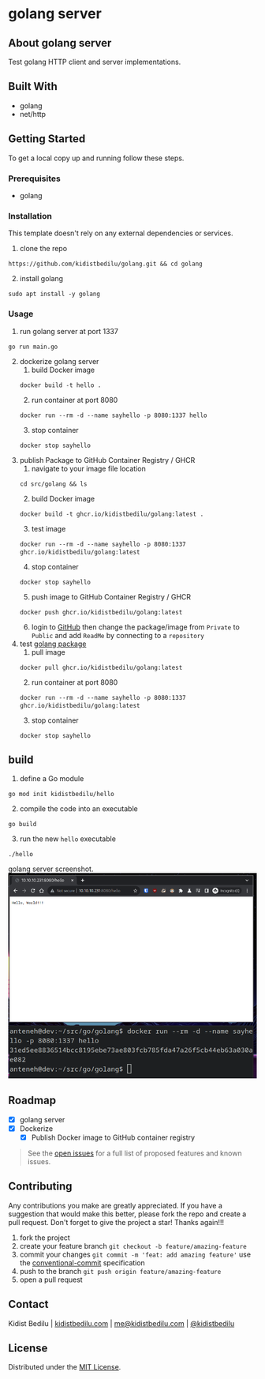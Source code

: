 # golang server

## About golang server

Test golang HTTP client and server implementations.

## Built With

+ golang
+ net/http

## Getting Started

To get a local copy up and running follow these steps.

### Prerequisites

+ golang

### Installation

This template doesn't rely on any external dependencies or services.
1. clone the repo
```shell
https://github.com/kidistbedilu/golang.git && cd golang
```
2. install golang
```shell
sudo apt install -y golang
```

### Usage

1. run golang server at port 1337
```shell
go run main.go
```
2. dockerize golang server
   1. build Docker image
   ```shell
   docker build -t hello .
   ```
   2. run container at port 8080
   ```shell
   docker run --rm -d --name sayhello -p 8080:1337 hello
   ```
   3. stop container
   ```shell
   docker stop sayhello
   ```
3. publish Package to GitHub Container Registry / GHCR  
   1. navigate to your image file location
   ```shell
   cd src/golang && ls
   ```
   2. build Docker image
   ```shell
   docker build -t ghcr.io/kidistbedilu/golang:latest .
   ```
   3. test image
   ```shell
   docker run --rm -d --name sayhello -p 8080:1337 ghcr.io/kidistbedilu/golang:latest
   ```
   4. stop container
   ```shell
   docker stop sayhello
   ```
   5. push image to GitHub Container Registry / GHCR
   ```shell
   docker push ghcr.io/kidistbedilu/golang:latest
   ```
   6. login to [GitHub](https://github.com/) then change the package/image from `Private` to `Public` and add `ReadMe` by connecting to a `repository`
4. test [golang package](https://github.com/kidistbedilu/golang/pkgs/container/golang)
   1. pull image
   ```shell
   docker pull ghcr.io/kidistbedilu/golang:latest
   ```
   2. run container at port 8080
   ```shell
   docker run --rm -d --name sayhello -p 8080:1337 ghcr.io/kidistbedilu/golang:latest
   ```
   3. stop container
   ```shell
   docker stop sayhello
   ```
## build

1. define a Go module
```shell
go mod init kidistbedilu/hello
```
2. compile the code into an executable
```shell
go build
```
3. run the new `hello` executable
```shell
./hello
```

golang server screenshot.
![golang-screenshot](assets/golang.png)

## Roadmap

- [x] golang server
- [x] Dockerize  
    - [x] Publish Docker image to GitHub container registry

> See the [open issues](https://github.com/kidistbedilu/golang/issues) for a full list of proposed features and known issues.

## Contributing

Any contributions you make are greatly appreciated. If you have a suggestion that would make this better, please fork the repo and create a pull request. Don't forget to give the project a star! Thanks again!!!

1. fork the project
2. create your feature branch `git checkout -b feature/amazing-feature`
3. commit your changes `git commit -m 'feat: add amazing feature'` use the [conventional-commit](https://www.conventionalcommits.org/en/v1.0.0/) specification
4. push to the branch `git push origin feature/amazing-feature`
5. open a pull request

## Contact

Kidist Bedilu | [kidistbedilu.com](kidistbedilu.com) | [me@kidistbedilu.com](me@kidistbedilu.com) | [@kidistbedilu](@kidistbedilu)

## License

Distributed under the [MIT License](https://opensource.org/license/mit/).
